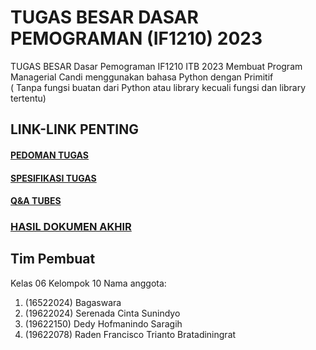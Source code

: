 # TUGAS BESAR DASAR PEMOGRAMAN (IF1210) 2023 
TUGAS BESAR Dasar Pemograman IF1210 ITB 2023
Membuat Program Managerial Candi menggunakan bahasa Python dengan Primitif  
( Tanpa fungsi buatan dari Python atau library kecuali fungsi dan library tertentu)

## LINK-LINK PENTING
#### <a href="https://docs.google.com/document/d/1XNVcb0JZirXjLzVzrndS5oW0cxSJhGls_bgsmu1RE70/edit?usp=sharing"> PEDOMAN TUGAS </a>
#### <a href="https://docs.google.com/document/d/1SfRmwm0mhu1Wn39ykBh1uKojFtlt4xTW1kAtWCJTH5Y/edit?usp=sharing"> SPESIFIKASI TUGAS </a>
#### <a href="https://docs.google.com/spreadsheets/d/1GIMxrDNAvmwQeRGF_hv8kTSL_yHDYX4gQsluo3yhabs/edit?usp=sharing"> Q&A TUBES </a>    

### <a href="https://docs.google.com/document/d/1Z7OxeUuka8LB869OlVKePB_hvXp1Qt0c7EO3FEEQsd0/edit?usp=sharing"> HASIL DOKUMEN AKHIR </a>

## Tim Pembuat
Kelas 06
Kelompok 10
Nama anggota: 
  1. (16522024) Bagaswara
  2. (19622024) Serenada Cinta Sunindyo
  3. (19622150) Dedy Hofmanindo Saragih
  4. (19622078) Raden Francisco Trianto Bratadiningrat 
